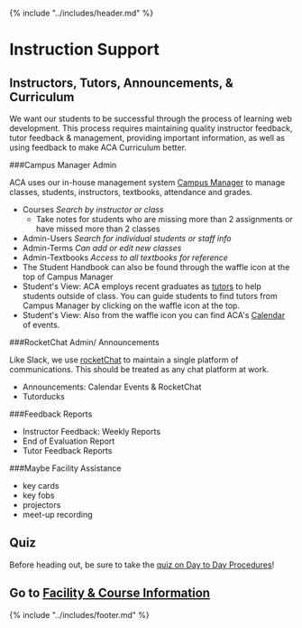 {% include "../includes/header.md" %}

# Instruction Support

## Instructors, Tutors, Announcements, & Curriculum

We want our students to be successful through the process of learning web development. This process requires maintaining quality instructor feedback, tutor feedback & management, providing important information, as well as using feedback to make ACA Curriculum better. 

###Campus Manager Admin

ACA uses our in-house management system [Campus Manager](https://campus.austincodingacademy.com/#users/5b43b1b15ca8d30014dddfa9) to manage classes, students, instructors, textbooks, attendance and grades. 

  - Courses *Search by instructor or class*
    - Take notes for students who are missing more than 2 assignments or have missed more than 2 classes
  - Admin-Users *Search for individual students or staff info*
  - Admin-Terms *Can add or edit new classes*
  - Admin-Textbooks *Access to all textbooks for reference*
  - The Student Handbook can also be found through the waffle icon at the top of Campus Manager
  - Student's View: ACA employs recent graduates as [tutors](https://austincodingacademy.com/tutors/) to help students outside of class. You can guide students to find tutors from Campus Manager by clicking on the waffle icon at the top.
  - Student's View: Also from the waffle icon you can find ACA's [Calendar](https://calendar.austincodingacademy.com/) of events.

###RocketChat Admin/ Announcements

Like Slack, we use [rocketChat](https://chat.austincodingacademy.com/) to maintain a single platform of communications. This should be treated as any chat platform at work. 

- Announcements: Calendar Events & RocketChat
- Tutorducks


###Feedback Reports

- Instructor Feedback: Weekly Reports
- End of Evaluation Report
- Tutor Feedback Reports


###Maybe Facility Assistance

- key cards
- key fobs
- projectors
- meet-up recording


<!-- <iframe src="https://player.vimeo.com/video/336842278" width="640" height="480" frameborder="0" allow="autoplay; fullscreen" allowfullscreen></iframe> -->



## Quiz

Before heading out, be sure to take the [quiz on Day to Day Procedures](https://docs.google.com/forms/d/e/1FAIpQLSfYmvAgiRgity2_Oovi-kOq7Sq1DwSF4qd2ZEqmhNvApdeo9Qpew/viewform?usp=sf_link)!

## Go to [Facility & Course Information](facilityAndCourseInfo.md)

{% include "../includes/footer.md" %}
